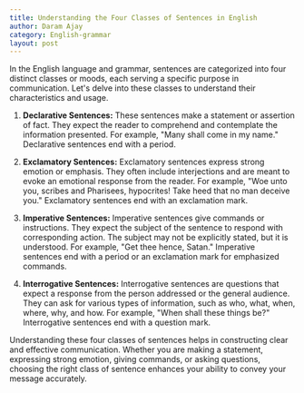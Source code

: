 ```yaml
---
title: Understanding the Four Classes of Sentences in English
author: Daram Ajay
category: English-grammar
layout: post
---
```


In the English language and grammar, sentences are categorized into four distinct classes or moods, each serving a specific purpose in communication. Let's delve into these classes to understand their characteristics and usage.

1. **Declarative Sentences:** These sentences make a statement or assertion of fact. They expect the reader to comprehend and contemplate the information presented. For example, "Many shall come in my name." Declarative sentences end with a period.

2. **Exclamatory Sentences:** Exclamatory sentences express strong emotion or emphasis. They often include interjections and are meant to evoke an emotional response from the reader. For example, "Woe unto you, scribes and Pharisees, hypocrites! Take heed that no man deceive you." Exclamatory sentences end with an exclamation mark.

3. **Imperative Sentences:** Imperative sentences give commands or instructions. They expect the subject of the sentence to respond with corresponding action. The subject may not be explicitly stated, but it is understood. For example, "Get thee hence, Satan." Imperative sentences end with a period or an exclamation mark for emphasized commands.

4. **Interrogative Sentences:** Interrogative sentences are questions that expect a response from the person addressed or the general audience. They can ask for various types of information, such as who, what, when, where, why, and how. For example, "When shall these things be?" Interrogative sentences end with a question mark.

Understanding these four classes of sentences helps in constructing clear and effective communication. Whether you are making a statement, expressing strong emotion, giving commands, or asking questions, choosing the right class of sentence enhances your ability to convey your message accurately.
